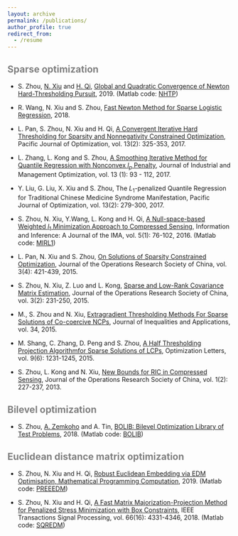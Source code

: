 ```yaml
---
layout: archive
permalink: /publications/
author_profile: true
redirect_from:
  - /resume
---
```



<span style="color:grey">Sparse optimization</span>
---

* S. Zhou, [N. Xiu](http://en.sci.njtu.edu.cn/Faculty/phdsupervisor/12002.htm) and [H. Qi](http://www.personal.soton.ac.uk/hdqi/), [Global and Quadratic Convergence of Newton Hard-Thresholding Pursuit](https://arxiv.org/abs/1901.02763), 2019. (Matlab code: [NHTP](https://github.com/ShenglongZhou/NHTP))

*  R. Wang, N. Xiu and S. Zhou, [Fast Newton Method for Sparse Logistic Regression](https://arxiv.org/abs/1901.02768), 2018.
 
 * L. Pan, S. Zhou, N. Xiu and H. Qi, [A Convergent Iterative Hard Thresholding for Sparsity and Nonnegativity
Constrained Optimization](https://www.researchgate.net/publication/299519906), Pacific Journal of Optimization, vol. 13(2): 325-353, 2017.

* L. Zhang, L. Kong and S. Zhou, [A Smoothing Iterative Method for Quantile Regression with Nonconvex
$l_p$ Penalty](https://aimsciences.org/article/doi/10.3934/jimo.2016006), Journal of Industrial and Management Optimization, vol. 13 (1): 93 - 112, 2017.

* Y. Liu, G. Liu, X. Xiu and S. Zhou, The $L_1$-penalized Quantile Regression for Traditional Chinese
Medicine Syndrome Manifestation, Pacific Journal of Optimization, vol. 13(2): 279-300, 2017.

* S. Zhou, N. Xiu, Y.Wang, L. Kong and H. Qi, [A Null-space-based Weighted $l_1$ Minimization Approach
 to Compressed Sensing](https://academic.oup.com/imaiai/article/5/1/76/2357109), Information and Inference: A Journal of the IMA, vol. 5(1): 76-102, 2016. (Matlab code:  [MIRL1](https://github.com/ShenglongZhou/MIRL1))

* L. Pan, N. Xiu and S. Zhou, [On Solutions of Sparsity Constrained Optimization](https://link.springer.com/article/10.1007/s40305-015-0101-3), Journal of the Operations Research Society of China, vol. 3(4): 421-439, 2015.

* S. Zhou, N. Xiu, Z. Luo and L. Kong, [Sparse and Low-Rank Covariance Matrix Estimation](https://link.springer.com/article/10.1007/s40305-014-0058-7), Journal of
the Operations Research Society of China, vol. 3(2): 231-250, 2015.

* M., S. Zhou and N. Xiu, [Extragradient Thresholding Methods For Sparse Solutions of Co-coercive
NCPs](https://journalofinequalitiesandapplications.springeropen.com/articles/10.1186/s13660-015-0551-5), Journal of Inequalities and Applications, vol. 34, 2015.

* M. Shang, C. Zhang, D. Peng and S. Zhou, [A Half Thresholding Projection Algorithmfor Sparse Solutions
of LCPs](https://www.infona.pl/resource/bwmeta1.element.springer-doi-10_1007-S11590-014-0834-7), Optimization Letters, vol. 9(6): 1231-1245, 2015.

* S. Zhou, L. Kong and N. Xiu, [New Bounds for RIC in Compressed Sensing](https://link.springer.com/article/10.1007/s40305-013-0013-z), Journal of the Operations Research Society of China, vol. 1(2): 227-237, 2013.


<span style="color:grey">Bilevel optimization </span>
---

* S. Zhou, [A. Zemkoho](http://www.southampton.ac.uk/~abz1e14/) and A. Tin, [BOLIB: Bilevel Optimization Library of Test Problems](https://arxiv.org/abs/1812.00230), 2018. (Matlab code: [BOLIB](https://github.com/ShenglongZhou/BOLIB))

<span style="color:grey">Euclidean distance matrix optimization </span> 
---

* S. Zhou, N. Xiu and H. Qi, [Robust Euclidean Embedding via EDM Optimisation, Mathematical
Programming Computation](https://link.springer.com/article/10.1007/s12532-019-00168-0), 2019. (Matlab code: [PREEEDM](https://github.com/ShenglongZhou/PREEEDM))

* S. Zhou, N. Xiu and H. Qi, [A Fast Matrix Majorization-Projection Method for Penalized Stress Minimization
with Box Constraints](https://ieeexplore.ieee.org/document/8399531), IEEE Transactions Signal Processing, vol. 66(16): 4331-4346, 2018. (Matlab code: [SQREDM](https://github.com/ShenglongZhou/SQREDM))

